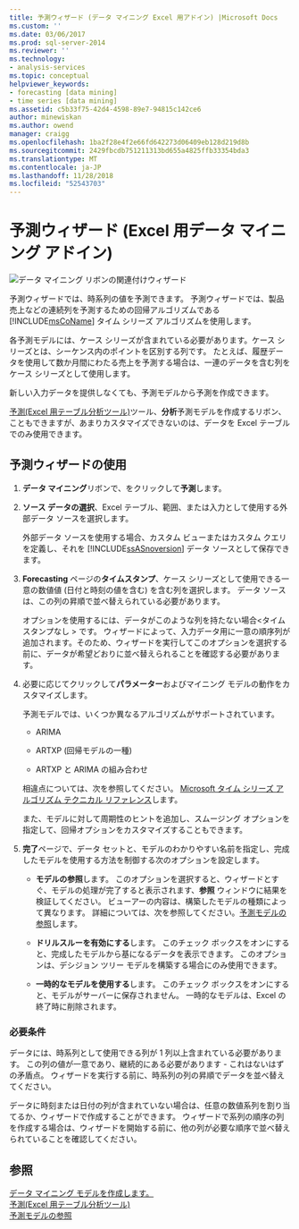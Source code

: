 ```yaml
---
title: 予測ウィザード (データ マイニング Excel 用アドイン) |Microsoft Docs
ms.custom: ''
ms.date: 03/06/2017
ms.prod: sql-server-2014
ms.reviewer: ''
ms.technology:
- analysis-services
ms.topic: conceptual
helpviewer_keywords:
- forecasting [data mining]
- time series [data mining]
ms.assetid: c5b33f75-42d4-4598-89e7-94815c142ce6
author: minewiskan
ms.author: owend
manager: craigg
ms.openlocfilehash: 1ba2f28e4f2e66fd642273d06409eb128d219d8b
ms.sourcegitcommit: 2429fbcdb751211313bd655a4825ffb33354bda3
ms.translationtype: MT
ms.contentlocale: ja-JP
ms.lasthandoff: 11/28/2018
ms.locfileid: "52543703"
---
```

# <a name="forecast-wizard-data-mining-add-ins-for-excel"></a>予測ウィザード (Excel 用データ マイニング アドイン)
  ![データ マイニング リボンの関連付けウィザード](media/dmc-forecast.gif "データ マイニング リボンのウィザードを関連付ける")  
  
 予測ウィザードでは、時系列の値を予測できます。 予測ウィザードでは、製品売上などの連続列を予測するための回帰アルゴリズムである [!INCLUDE[msCoName](../includes/msconame-md.md)] タイム シリーズ アルゴリズムを使用します。  
  
 各予測モデルには、ケース シリーズが含まれている必要があります。ケース シリーズとは、シーケンス内のポイントを区別する列です。 たとえば、履歴データを使用して数か月間にわたる売上を予測する場合は、一連のデータを含む列をケース シリーズとして使用します。  
  
 新しい入力データを提供しなくても、予測モデルから予測を作成できます。  
  
 [予測&#40;Excel 用テーブル分析ツール&#41;](forecast-table-analysis-tools-for-excel.md)ツール、**分析**予測モデルを作成するリボン、こともできますが、あまりカスタマイズできないのは、データを Excel テーブルでのみ使用できます。  
  
## <a name="using-the-forecast-wizard"></a>予測ウィザードの使用  
  
1.  **データ マイニング**リボンで、をクリックして**予測**します。  
  
2.  **ソース データの選択**、Excel テーブル、範囲、または入力として使用する外部データ ソースを選択します。  
  
     外部データ ソースを使用する場合、カスタム ビューまたはカスタム クエリを定義し、それを [!INCLUDE[ssASnoversion](../includes/ssasnoversion-md.md)] データ ソースとして保存できます。  
  
3.  **Forecasting**  ページの**タイムスタンプ**、ケース シリーズとして使用できる一意の数値値 (日付と時刻の値を含む) を含む列を選択します。 データ ソースは、この列の昇順で並べ替えられている必要があります。  
  
     オプションを使用するには、データがこのような列を持たない場合\<タイムスタンプなし > です。 ウィザードによって、入力データ用に一意の順序列が追加されます。そのため、ウィザードを実行してこのオプションを選択する前に、データが希望どおりに並べ替えられることを確認する必要があります。  
  
4.  必要に応じてクリックして**パラメーター**およびマイニング モデルの動作をカスタマイズします。  
  
     予測モデルでは、いくつか異なるアルゴリズムがサポートされています。  
  
    -   ARIMA  
  
    -   ARTXP (回帰モデルの一種)  
  
    -   ARTXP と ARIMA の組み合わせ  
  
     相違点については、次を参照してください。 [Microsoft タイム シリーズ アルゴリズム テクニカル リファレンス](data-mining/microsoft-time-series-algorithm-technical-reference.md)します。  
  
     また、モデルに対して周期性のヒントを追加し、スムージング オプションを指定して、回帰オプションをカスタマイズすることもできます。  
  
5.  **完了**ページで、データ セットと、モデルのわかりやすい名前を指定し、完成したモデルを使用する方法を制御する次のオプションを設定します。  
  
    -   **モデルの参照**します。 このオプションを選択すると、ウィザードとすぐ、モデルの処理が完了すると表示されます、**参照** ウィンドウに結果を検証してください。 ビューアーの内容は、構築したモデルの種類によって異なります。 詳細については、次を参照してください。[予測モデルの参照](browsing-a-forecasting-model.md)します。  
  
    -   **ドリルスルーを有効にする**します。 このチェック ボックスをオンにすると、完成したモデルから基になるデータを表示できます。 このオプションは、デシジョン ツリー モデルを構築する場合にのみ使用できます。  
  
    -   **一時的なモデルを使用する**します。 このチェック ボックスをオンにすると、モデルがサーバーに保存されません。 一時的なモデルは、Excel の終了時に削除されます。  
  
### <a name="requirements"></a>必要条件  
 データには、時系列として使用できる列が 1 列以上含まれている必要があります。 この列の値が一意であり、継続的にある必要があります - これはないはずの矛盾点。 ウィザードを実行する前に、時系列の列の昇順でデータを並べ替えてください。  
  
 データに時刻または日付の列が含まれていない場合は、任意の数値系列を割り当てるか、ウィザードで作成することができます。 ウィザードで系列の順序の列を作成する場合は、ウィザードを開始する前に、他の列が必要な順序で並べ替えられていることを確認してください。  
  
## <a name="see-also"></a>参照  
 [データ マイニング モデルを作成します。](creating-a-data-mining-model.md)   
 [予測&#40;Excel 用テーブル分析ツール&#41;](forecast-table-analysis-tools-for-excel.md)   
 [予測モデルの参照](browsing-a-forecasting-model.md)  
  
  

